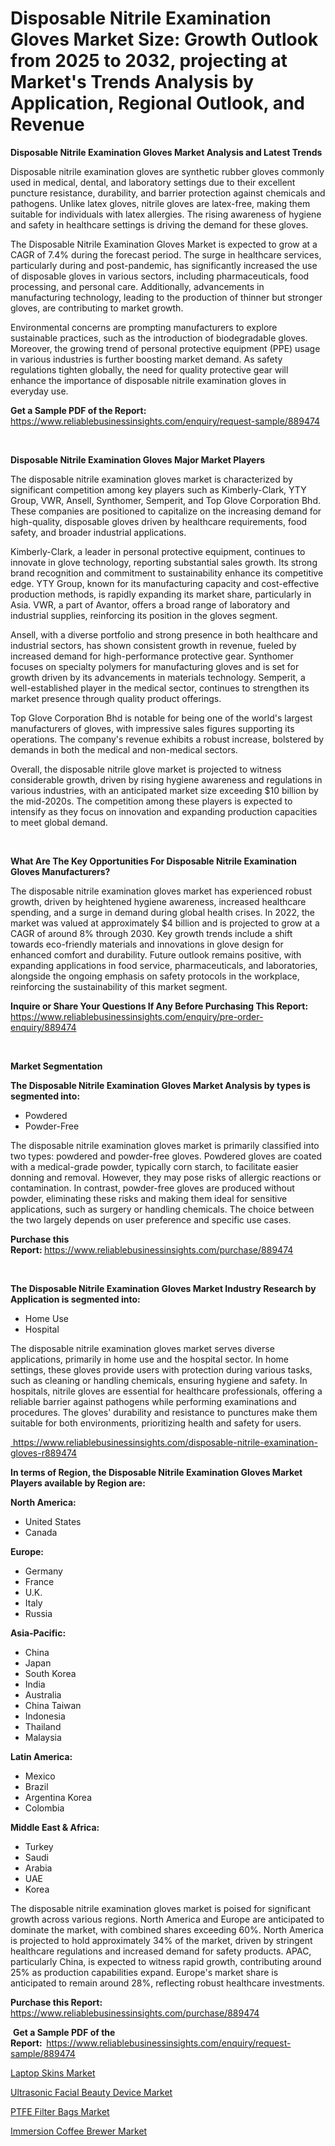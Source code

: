 <p><h1>Disposable Nitrile Examination Gloves Market Size: Growth Outlook from 2025 to 2032, projecting at Market's Trends Analysis by Application, Regional Outlook, and Revenue</h1></p><p><strong>Disposable Nitrile Examination Gloves Market Analysis and Latest Trends</strong></p>
<p><p>Disposable nitrile examination gloves are synthetic rubber gloves commonly used in medical, dental, and laboratory settings due to their excellent puncture resistance, durability, and barrier protection against chemicals and pathogens. Unlike latex gloves, nitrile gloves are latex-free, making them suitable for individuals with latex allergies. The rising awareness of hygiene and safety in healthcare settings is driving the demand for these gloves.</p><p>The Disposable Nitrile Examination Gloves Market is expected to grow at a CAGR of 7.4% during the forecast period. The surge in healthcare services, particularly during and post-pandemic, has significantly increased the use of disposable gloves in various sectors, including pharmaceuticals, food processing, and personal care. Additionally, advancements in manufacturing technology, leading to the production of thinner but stronger gloves, are contributing to market growth. </p><p>Environmental concerns are prompting manufacturers to explore sustainable practices, such as the introduction of biodegradable gloves. Moreover, the growing trend of personal protective equipment (PPE) usage in various industries is further boosting market demand. As safety regulations tighten globally, the need for quality protective gear will enhance the importance of disposable nitrile examination gloves in everyday use.</p></p>
<p><strong>Get a Sample PDF of the Report:&nbsp;</strong> <a href="https://www.reliablebusinessinsights.com/enquiry/request-sample/889474?utm_campaign=84&utm_medium=2&utm_source=Github&utm_content=ia&utm_term=06022025&utm_id=disposable-nitrile-examination-gloves">https://www.reliablebusinessinsights.com/enquiry/request-sample/889474</a></p>
<p>&nbsp;</p>
<p><strong>Disposable Nitrile Examination Gloves Major Market Players</strong></p>
<p><p>The disposable nitrile examination gloves market is characterized by significant competition among key players such as Kimberly-Clark, YTY Group, VWR, Ansell, Synthomer, Semperit, and Top Glove Corporation Bhd. These companies are positioned to capitalize on the increasing demand for high-quality, disposable gloves driven by healthcare requirements, food safety, and broader industrial applications. </p><p>Kimberly-Clark, a leader in personal protective equipment, continues to innovate in glove technology, reporting substantial sales growth. Its strong brand recognition and commitment to sustainability enhance its competitive edge. YTY Group, known for its manufacturing capacity and cost-effective production methods, is rapidly expanding its market share, particularly in Asia. VWR, a part of Avantor, offers a broad range of laboratory and industrial supplies, reinforcing its position in the gloves segment.</p><p>Ansell, with a diverse portfolio and strong presence in both healthcare and industrial sectors, has shown consistent growth in revenue, fueled by increased demand for high-performance protective gear. Synthomer focuses on specialty polymers for manufacturing gloves and is set for growth driven by its advancements in materials technology. Semperit, a well-established player in the medical sector, continues to strengthen its market presence through quality product offerings.</p><p>Top Glove Corporation Bhd is notable for being one of the world's largest manufacturers of gloves, with impressive sales figures supporting its operations. The company's revenue exhibits a robust increase, bolstered by demands in both the medical and non-medical sectors.</p><p>Overall, the disposable nitrile glove market is projected to witness considerable growth, driven by rising hygiene awareness and regulations in various industries, with an anticipated market size exceeding $10 billion by the mid-2020s. The competition among these players is expected to intensify as they focus on innovation and expanding production capacities to meet global demand.</p></p>
<p>&nbsp;</p>
<p><strong>What Are The Key Opportunities For Disposable Nitrile Examination Gloves Manufacturers?</strong></p>
<p><p>The disposable nitrile examination gloves market has experienced robust growth, driven by heightened hygiene awareness, increased healthcare spending, and a surge in demand during global health crises. In 2022, the market was valued at approximately $4 billion and is projected to grow at a CAGR of around 8% through 2030. Key growth trends include a shift towards eco-friendly materials and innovations in glove design for enhanced comfort and durability. Future outlook remains positive, with expanding applications in food service, pharmaceuticals, and laboratories, alongside the ongoing emphasis on safety protocols in the workplace, reinforcing the sustainability of this market segment.</p></p>
<p><strong>Inquire or Share Your Questions If Any Before Purchasing This Report:</strong> <a href="https://www.reliablebusinessinsights.com/enquiry/pre-order-enquiry/889474?utm_campaign=84&utm_medium=2&utm_source=Github&utm_content=ia&utm_term=06022025&utm_id=disposable-nitrile-examination-gloves">https://www.reliablebusinessinsights.com/enquiry/pre-order-enquiry/889474</a></p>
<p>&nbsp;</p>
<p><strong>Market Segmentation</strong></p>
<p><strong>The Disposable Nitrile Examination Gloves Market Analysis by types is segmented into:</strong></p>
<p><ul><li>Powdered</li><li>Powder-Free</li></ul></p>
<p><p>The disposable nitrile examination gloves market is primarily classified into two types: powdered and powder-free gloves. Powdered gloves are coated with a medical-grade powder, typically corn starch, to facilitate easier donning and removal. However, they may pose risks of allergic reactions or contamination. In contrast, powder-free gloves are produced without powder, eliminating these risks and making them ideal for sensitive applications, such as surgery or handling chemicals. The choice between the two largely depends on user preference and specific use cases.</p></p>
<p><strong>Purchase this Report:&nbsp;</strong><a href="https://www.reliablebusinessinsights.com/purchase/889474?utm_campaign=84&utm_medium=2&utm_source=Github&utm_content=ia&utm_term=06022025&utm_id=disposable-nitrile-examination-gloves">https://www.reliablebusinessinsights.com/purchase/889474</a></p>
<p>&nbsp;</p>
<p><strong>The Disposable Nitrile Examination Gloves Market Industry Research by Application is segmented into:</strong></p>
<p><ul><li>Home Use</li><li>Hospital</li></ul></p>
<p><p>The disposable nitrile examination gloves market serves diverse applications, primarily in home use and the hospital sector. In home settings, these gloves provide users with protection during various tasks, such as cleaning or handling chemicals, ensuring hygiene and safety. In hospitals, nitrile gloves are essential for healthcare professionals, offering a reliable barrier against pathogens while performing examinations and procedures. The gloves' durability and resistance to punctures make them suitable for both environments, prioritizing health and safety for users.</p></p>
<p><a href="https://www.reliablebusinessinsights.com/disposable-nitrile-examination-gloves-r889474?utm_campaign=84&utm_medium=2&utm_source=Github&utm_content=ia&utm_term=06022025&utm_id=disposable-nitrile-examination-gloves">&nbsp;https://www.reliablebusinessinsights.com/disposable-nitrile-examination-gloves-r889474</a></p>
<p><strong>In terms of Region, the Disposable Nitrile Examination Gloves Market Players available by Region are:</strong></p>
<p>
    <p> <strong> North America: </strong>
        <ul>
            <li>United States</li>
            <li>Canada</li>
        </ul>
        </p> 
    <p> <strong> Europe: </strong>
        <ul>
            <li>Germany</li>
            <li>France</li>
            <li>U.K.</li>
            <li>Italy</li>
            <li>Russia</li>
        </ul>
        </p> 
    <p> <strong> Asia-Pacific: </strong>
        <ul>
            <li>China</li>
            <li>Japan</li>
            <li>South Korea</li>
            <li>India</li>
            <li>Australia</li>
            <li>China Taiwan</li>
            <li>Indonesia</li>
            <li>Thailand</li>
            <li>Malaysia</li>
        </ul>
        </p> 
    <p> <strong> Latin America: </strong>
        <ul>
            <li>Mexico</li>
            <li>Brazil</li>
            <li>Argentina Korea</li>
            <li>Colombia</li>
        </ul>
        </p> 
    <p> <strong> Middle East & Africa: </strong>
        <ul>
            <li>Turkey</li>
            <li>Saudi</li>
            <li>Arabia</li>
            <li>UAE</li>
            <li>Korea</li>
        </ul>
    </p>
    </p>
<p><p>The disposable nitrile examination gloves market is poised for significant growth across various regions. North America and Europe are anticipated to dominate the market, with combined shares exceeding 60%. North America is projected to hold approximately 34% of the market, driven by stringent healthcare regulations and increased demand for safety products. APAC, particularly China, is expected to witness rapid growth, contributing around 25% as production capabilities expand. Europe's market share is anticipated to remain around 28%, reflecting robust healthcare investments.</p></p>
<p><strong>Purchase this Report: </strong><a href="https://www.reliablebusinessinsights.com/purchase/889474?utm_campaign=84&utm_medium=2&utm_source=Github&utm_content=ia&utm_term=06022025&utm_id=disposable-nitrile-examination-gloves">https://www.reliablebusinessinsights.com/purchase/889474</a></p>
<p>&nbsp;<strong>Get a Sample PDF of the Report:&nbsp;&nbsp;</strong><a href="https://www.reliablebusinessinsights.com/enquiry/request-sample/889474?utm_campaign=84&utm_medium=2&utm_source=Github&utm_content=ia&utm_term=06022025&utm_id=disposable-nitrile-examination-gloves">https://www.reliablebusinessinsights.com/enquiry/request-sample/889474</a></p>
<p><strong></strong></p>
<p><p><a href="https://github.com/meuskocov/Market-Research-Report-List-1/blob/main/laptop-skins-market.md?utm_campaign=84&utm_medium=2&utm_source=Github&utm_content=ia&utm_term=06022025&utm_id=disposable-nitrile-examination-gloves">Laptop Skins Market</a></p><p><a href="https://github.com/binnazcassam/Market-Research-Report-List-1/blob/main/ultrasonic-facial-beauty-device-market.md?utm_campaign=84&utm_medium=2&utm_source=Github&utm_content=ia&utm_term=06022025&utm_id=disposable-nitrile-examination-gloves">Ultrasonic Facial Beauty Device Market</a></p><p><a href="https://github.com/beroxiluwaya/Market-Research-Report-List-1/blob/main/ptfe-filter-bags-market.md?utm_campaign=84&utm_medium=2&utm_source=Github&utm_content=ia&utm_term=06022025&utm_id=disposable-nitrile-examination-gloves">PTFE Filter Bags Market</a></p><p><a href="https://github.com/genayziben/Market-Research-Report-List-1/blob/main/immersion-coffee-brewer-market.md?utm_campaign=84&utm_medium=2&utm_source=Github&utm_content=ia&utm_term=06022025&utm_id=disposable-nitrile-examination-gloves">Immersion Coffee Brewer Market</a></p></p>